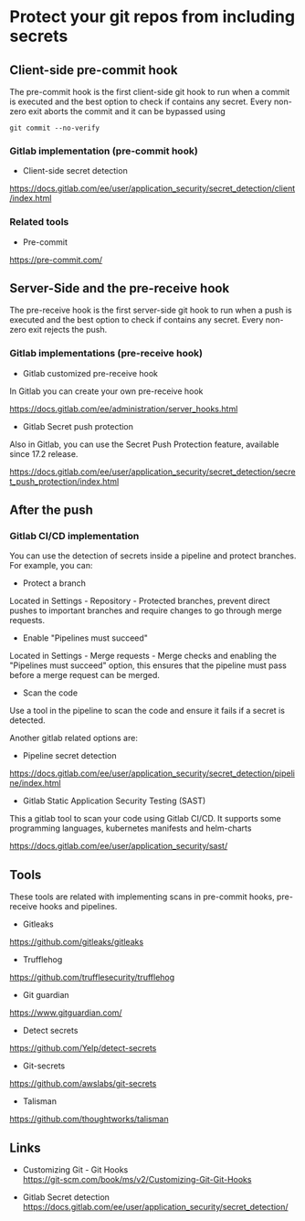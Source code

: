 # Protect your git repos from including secrets

## Client-side pre-commit hook

The pre-commit hook is the first client-side git hook to run when a commit is executed and the best option to check if contains any secret. Every non-zero exit aborts the commit and it can be bypassed using

```shell
git commit --no-verify
```

### Gitlab implementation (pre-commit hook)

- Client-side secret detection

<https://docs.gitlab.com/ee/user/application_security/secret_detection/client/index.html>

### Related tools

- Pre-commit

<https://pre-commit.com/>

## Server-Side and the pre-receive hook

The pre-receive hook is the first server-side git hook to run when a push is executed and the best option to check if contains any secret.
Every non-zero exit rejects the push.

### Gitlab implementations (pre-receive hook)

- Gitlab customized pre-receive hook

In Gitlab you can create your own pre-receive hook

<https://docs.gitlab.com/ee/administration/server_hooks.html>

- Gitlab Secret push protection

Also in Gitlab, you can use the Secret Push Protection feature, available since 17.2 release.

<https://docs.gitlab.com/ee/user/application_security/secret_detection/secret_push_protection/index.html>

## After the push

### Gitlab CI/CD implementation

You can use the detection of secrets inside a pipeline and protect branches. For example, you can:

- Protect a branch

Located in Settings - Repository - Protected branches, prevent direct pushes to important branches and require changes to go through merge requests.

- Enable "Pipelines must succeed"

Located in Settings - Merge requests - Merge checks and enabling the "Pipelines must succeed" option, this ensures that the pipeline must pass before a merge request can be merged.

- Scan the code

Use a tool in the pipeline to scan the code and ensure it fails if a secret is detected.

Another gitlab related options are:

- Pipeline secret detection

<https://docs.gitlab.com/ee/user/application_security/secret_detection/pipeline/index.html>

- Gitlab Static Application Security Testing (SAST)

This a gitlab tool to scan your code using Gitlab CI/CD. It supports some programming languages, kubernetes manifests and helm-charts

<https://docs.gitlab.com/ee/user/application_security/sast/>

## Tools

These tools are related with implementing scans in pre-commit hooks, pre-receive hooks and pipelines.

- Gitleaks

<https://github.com/gitleaks/gitleaks>

- Trufflehog

<https://github.com/trufflesecurity/trufflehog>

- Git guardian

<https://www.gitguardian.com/>

- Detect secrets

<https://github.com/Yelp/detect-secrets>

- Git-secrets

<https://github.com/awslabs/git-secrets>

- Talisman

<https://github.com/thoughtworks/talisman>

## Links

- Customizing Git - Git Hooks  
<https://git-scm.com/book/ms/v2/Customizing-Git-Git-Hooks>

- Gitlab Secret detection  
<https://docs.gitlab.com/ee/user/application_security/secret_detection/>
